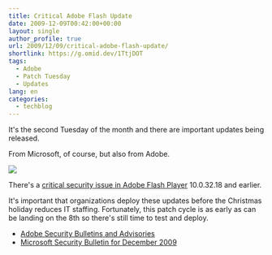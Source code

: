 ```yaml
---
title: Critical Adobe Flash Update
date: 2009-12-09T00:42:00+00:00
layout: single
author_profile: true
url: 2009/12/09/critical-adobe-flash-update/
shortlink: https://g.omid.dev/1TtjDOT
tags:
  - Adobe
  - Patch Tuesday
  - Updates
lang: en
categories: 
  - techblog
---
```

It's the second Tuesday of the month and there are important updates being released.

From Microsoft, of course, but also from Adobe.

[![](http://2.bp.blogspot.com/_vaUVXcmC3OI/Sx7qcd9g_VI/AAAAAAAAARQ/_jLZIBA6i-I/s640/Adobe+Security+bulletin+APSB09-19.png)](http://2.bp.blogspot.com/_vaUVXcmC3OI/Sx7qcd9g_VI/AAAAAAAAARQ/_jLZIBA6i-I/s1600-h/Adobe+Security+bulletin+APSB09-19.png)

There's a [critical security issue in Adobe Flash Player](http://www.itpro.co.uk/618487/adobe-software-hit-again-by-hackers) 10.0.32.18 and earlier.

It's important that organizations deploy these updates before the Christmas holiday reduces IT staffing. Fortunately, this patch cycle is as early as can be landing on the 8th so there's still time to test and deploy.

  * [Adobe Security Bulletins and Advisories](http://www.adobe.com/support/security/)
  * [Microsoft Security Bulletin for December 2009](http://www.microsoft.com/technet/security/bulletin/MS09-dec.mspx)